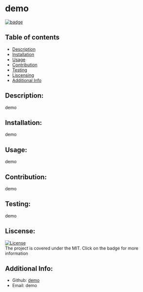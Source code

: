 
  # demo
  [![badge](https://img.shields.io/badge/license-MIT-blue)](https://opensource.org/licenses/MIT)

  ## Table of contents
  - [Description](#descrition)
  - [Installation](#installation)
  - [Usage](#usage)
  - [Contribution](#contribution)
  - [Testing](#testing)
  - [Liscensing](#liscensing)
  - [Additional Info](#additional-info)

  ## Description:
  demo

  ## Installation:
  demo

  ## Usage:
  demo

  ## Contribution:
  demo

  ## Testing:
  demo

  ## Liscense:
  [![License](https://img.shields.io/badge/license-MIT-blue)](https://opensource.org/licenses/MIT)    
  The project is covered under the MIT. Click on the badge for more information  

  ## Additional Info:
  - Github: [demo](https://github.com/demo)
  - Email: demo
